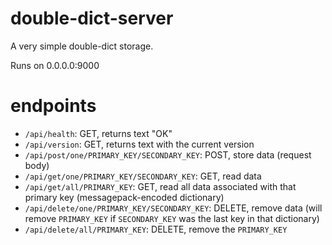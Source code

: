 double-dict-server
==================

A very simple double-dict storage.

Runs on 0.0.0.0:9000

endpoints
=========
* ```/api/health```: GET, returns text "OK"
* ```/api/version```: GET, returns text with the current version
* ```/api/post/one/PRIMARY_KEY/SECONDARY_KEY```: POST, store data (request body)
* ```/api/get/one/PRIMARY_KEY/SECONDARY_KEY```: GET, read data
* ```/api/get/all/PRIMARY_KEY```: GET, read all data associated with that primary key (messagepack-encoded dictionary)
* ```/api/delete/one/PRIMARY_KEY/SECONDARY_KEY```: DELETE, remove data (will remove ```PRIMARY_KEY``` if ```SECONDARY_KEY``` was the last key in that dictionary)
* ```/api/delete/all/PRIMARY_KEY```: DELETE, remove the ```PRIMARY_KEY```
